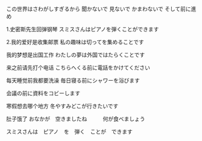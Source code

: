 この世界はさわがしすぎるから
聞かないで
見ないで
かまわないで
そして前に進め

1.史密斯先生回弹钢琴
スミスさんはピアノを弾くことができます

2.我的爱好是收集邮票
私の趣味は切ってを集めることです


我的梦想是出国工作
わたしの夢は外国ではたらくことです

来之前请先打个电话
こちらへくる前に電話をかけてください


每天睡觉前我都要洗澡
毎日寝る前にシャワーを浴びます

会議の前に資料をコビーします


寒假想去哪个地方
冬やすみどこが行きたいです

肚子饿了
おなかが　空きましたね　　　何が食べましょう




スミスさんは　ピアノ　を　弾く　ことが　できます